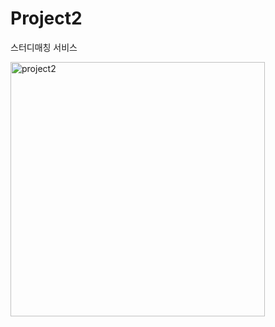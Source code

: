 # Project2
스터디매칭 서비스  


<img width="407" alt="project2" src="https://user-images.githubusercontent.com/73864337/113095926-55785600-922f-11eb-80d6-4c5b6acbcfbe.png">

